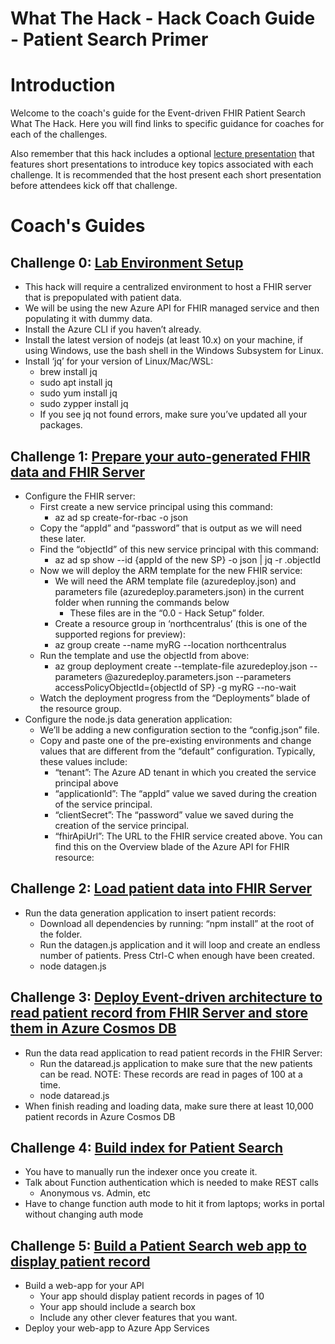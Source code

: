# What The Hack - Hack Coach Guide - Patient Search Primer

# Introduction
Welcome to the coach's guide for the Event-driven FHIR Patient Search What The Hack. Here you will find links to specific guidance for coaches for each of the challenges.

Also remember that this hack includes a optional [lecture presentation](Lectures.pptx) that features short presentations to introduce key topics associated with each challenge. It is recommended that the host present each short presentation before attendees kick off that challenge.

# Coach's Guides
## Challenge 0: **[Lab Environment Setup](Solution-00.md)**
- This hack will require a centralized environment to host a FHIR server that is prepopulated with patient data.
- We will be using the new Azure API for FHIR managed service and then populating it with dummy data.
- Install the Azure CLI if you haven’t already.
- Install the latest version of nodejs (at least 10.x) on your machine, if using Windows, use the bash shell in the Windows Subsystem for Linux.  
- Install ‘jq’ for your version of Linux/Mac/WSL:
   - brew install jq
   - sudo apt install jq
   - sudo yum install jq
   - sudo zypper install jq
   - If you see jq not found errors, make sure you’ve updated all your packages.

## Challenge 1: **[Prepare your auto-generated FHIR data and FHIR Server](Solution-01.md)**
- Configure the FHIR server:
   - First create a new service principal using this command:
      - az ad sp create-for-rbac -o json
   - Copy the “appId” and “password” that is output as we will need these later.
   - Find the “objectId” of this new service principal with this command:
      - az ad sp show --id {appId of the new SP} -o json | jq -r .objectId
   - Now we will deploy the ARM template for the new FHIR service:
      - We will need the ARM template file (azuredeploy.json) and parameters file (azuredeploy.parameters.json) in the current folder when running the commands below
         - These files are in the “0.0 - Hack Setup” folder.
      - Create a resource group in ‘northcentralus’ (this is one of the supported regions for preview):
      - az group create --name myRG --location northcentralus
   - Run the template and use the objectId from above:
      - az group deployment create --template-file azuredeploy.json --parameters @azuredeploy.parameters.json --parameters accessPolicyObjectId={objectId of SP} -g myRG --no-wait
   - Watch the deployment progress from the “Deployments” blade of the resource group.
- Configure the node.js data generation application:
   - We’ll be adding a new configuration section to the “config.json” file.
   - Copy and paste one of the pre-existing environments and change values that are different from the “default” configuration. Typically, these values include:
      - “tenant”: The Azure AD tenant in which you created the service principal above
      - “applicationId”: The “appId” value we saved during the creation of the service principal.
      - “clientSecret”: The “password” value we saved during the creation of the service principal.
      - “fhirApiUrl”: The URL to the FHIR service created above. You can find this on the Overview blade of the Azure API for FHIR resource:

 ## Challenge 2: **[Load patient data into FHIR Server](Solution-02.md)**
- Run the data generation application to insert patient records:
   - Download all dependencies by running: “npm install” at the root of the folder.
   - Run the datagen.js application and it will loop and create an endless number of patients. Press Ctrl-C when enough have been created.
   - node datagen.js

## Challenge 3: **[Deploy Event-driven architecture to read patient record from FHIR Server and store them in Azure Cosmos DB](Solution-03.md)**
- Run the data read application to read patient records in the FHIR Server:
   - Run the dataread.js application to make sure that the new patients can be read. NOTE: These records are read in pages of 100 at a time.
   - node dataread.js
- When finish reading and loading data, make sure there at least 10,000 patient records in Azure Cosmos DB

## Challenge 4: **[Build index for Patient Search](Solution-04.md)**
- You have to manually run the indexer once you create it.
- Talk about Function authentication which is needed to make REST calls
   - Anonymous vs. Admin, etc
- Have to change function auth mode to hit it from laptops; works in portal without changing auth mode

## Challenge 5: **[Build a Patient Search web app to display patient record](Solution-05.md)**
- Build a web-app for your API
   - Your app should display patient records in pages of 10
   - Your app should include a search box
   - Include any other clever features that you want.
- Deploy your web-app to Azure App Services
